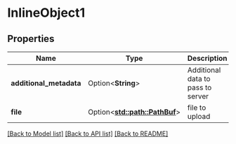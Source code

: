 # InlineObject1

## Properties

Name | Type | Description | Notes
------------ | ------------- | ------------- | -------------
**additional_metadata** | Option<**String**> | Additional data to pass to server | [optional]
**file** | Option<[**std::path::PathBuf**](std::path::PathBuf.md)> | file to upload | [optional]

[[Back to Model list]](../README.md#documentation-for-models) [[Back to API list]](../README.md#documentation-for-api-endpoints) [[Back to README]](../README.md)


